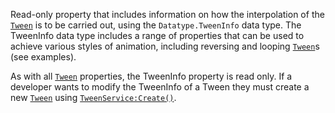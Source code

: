 Read-only property that includes information on how the interpolation of
the [`Tween`](https://create.roblox.com/docs/reference/engine/classes/Tween) is to be carried out, using the `Datatype.TweenInfo`
data type. The TweenInfo data type includes a range of properties that can
be used to achieve various styles of animation, including reversing and
looping [`Tween`](https://create.roblox.com/docs/reference/engine/classes/Tween)s (see examples).

As with all [`Tween`](https://create.roblox.com/docs/reference/engine/classes/Tween) properties, the TweenInfo property is read only.
If a developer wants to modify the TweenInfo of a Tween they must create a
new [`Tween`](https://create.roblox.com/docs/reference/engine/classes/Tween) using [`TweenService:Create()`](https://create.roblox.com/docs/reference/engine/classes/TweenService#Create).